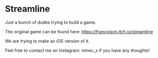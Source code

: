 # Streamline
Just a bunch of dudes trying to build a game.

The original game can be found here: https://francoisvn.itch.io/streamline

We are trying to make an iOS version of it. 

Feel free to contact me on Instagram: minec_x if you have any thoughts! 
